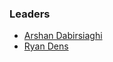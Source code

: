 ### Leaders
* [Arshan Dabirsiaghi](mailto:Arshan.dabirsiaghi@owasp.org)
* [Ryan Dens](mailto:Ryan.dens@owasp.org)
